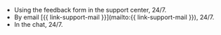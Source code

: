 * Using the feedback form in the  support center, 24/7.
* By email [{{ link-support-mail }}](mailto:{{ link-support-mail }}), 24/7.
* In the chat, 24/7.